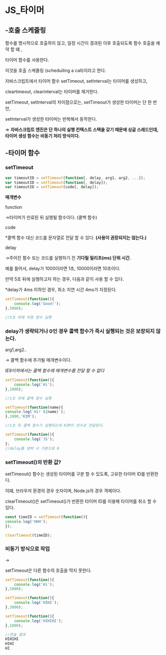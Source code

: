 # JS_타이머

## -호출 스케줄링

함수를 명시적으로 호출하지 않고, 일정 시간이 경과된 이후 호출되도록 함수 호출을 예약 할 떄 ,

타이머 함수를 사용한다. 

이것을 호출 스케줄링 (scheduiling a call)이라고 한다.

자바스크립트에서 타이머 함수 setTimeout, setInterval는 타이머를 생성하고,

cleartimeout, clearinterval는 타이머를 제거한다.

setTimeout, setInterval의 차이점으로는, setTimeout가 생성한 타이머는 단 한 번만, 

setInterval가 생성한 타이머는 반복해서 동작한다.

⇒ **자바스크립트 엔진은 단 하나의 실행 컨텍스트 스택을 갖기 때문에 싱글 스레드인데, 타이머 생성 함수는 비동기 처리 방식이다.**

## -타이머 함수

### setTimeout

```jsx
var timeoutID = setTimeout(function[, delay, arg1, arg2, ...]);
var timeoutID = setTimeout(function[, delay]);
var timeoutID = setTimeout(code[, delay]);
```

**매개변수**

function

→타이머가 만료된 뒤 실행될 함수이다. (콜백 함수)

code

*콜백 함수 대신 코드를 문자열로 전달 할 수 있다. **(사용이 권장되지는 않는다.)**

delay

→주어진 함수 또는 코드를 실행하기 전 **기다릴 밀리초(ms) 단위 시간.**

예를 들어서, delay가 1000이라면 1초, 10000이라면 10초이다.

만약 5초 뒤에 실행하고자 하는 경우, 다음과 같이 사용 할 수 있다.

*delay가 4ms 이하인 경우, 최소 지연 시간 4ms가 지정된다.

```jsx
setTimeout(function(){
	console.log('Good!');
},5000);

//5초 뒤에 익명 함수 실행
```

 

### delay가 생략되거나 0인 경우 콜백 함수가 즉시 실행되는 것은 보장되지 않는다.

arg1,arg2..

→ 콜백 함수에 추가될 매개변수이다.

*IE9이하에서는 콜백 함수에 매개변수를 전달 할 수 없다*

```jsx
setTimeout(function(){
	console.log('Hi');
},1000);

//1초 뒤에 콜백 함수 실행

setTimeout(function(name){
console.log(`Hi! ${name}`);
},1000,'KIM');

//1초 뒤 콜백 함수가 실행되는데 KIM이 인수로 전달된다.

setTimeout(function(){
	console.log('JS');
};
//delay를 생략 시 기본으로 0
```

### setTimeout()의 반환 값?

setTimeout() 함수는 생성된 타이머를 구분 할 수 있도록, 고유한 타이머 ID를 반환한다.

이떄, 브라우저 환경의 경우 숫자이며, Node.js의 경우 객체이다.

clearTimeout()은 setTimeout()가 반환한 타이머 ID를 이용해 타이머를 취소 할 수 있다.

```jsx
const timeID = setTimeout(function(){
console.log('HHH');
});

clearTimeout(timeID);
```

### 비동기 방식으로 작업

→

setTimeout은 다른 함수의 호출을 막지 못한다.

```jsx
setTimeout(function(){
	console.log('Hi');
},5000);

setTimeout(function(){
	console.log('HIHI');
},3000);

setTimeout(function(){
	console.log('HIHIHI');
},1000);

//콘솔 결과
HIHIHI
HIHI
HI

```

###